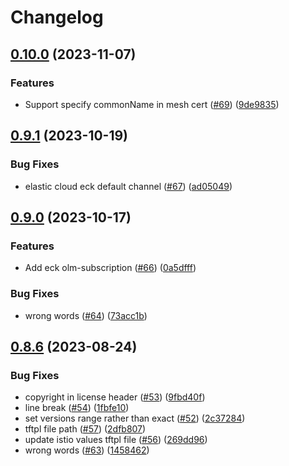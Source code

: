 # Changelog

## [0.10.0](https://github.com/streamnative/terraform-helm-charts/compare/v0.9.1...v0.10.0) (2023-11-07)


### Features

* Support specify commonName in mesh cert ([#69](https://github.com/streamnative/terraform-helm-charts/issues/69)) ([9de9835](https://github.com/streamnative/terraform-helm-charts/commit/9de98350b48a0ae642429be922581f4d2671762b))

## [0.9.1](https://github.com/streamnative/terraform-helm-charts/compare/v0.9.0...v0.9.1) (2023-10-19)


### Bug Fixes

* elastic cloud eck default channel ([#67](https://github.com/streamnative/terraform-helm-charts/issues/67)) ([ad05049](https://github.com/streamnative/terraform-helm-charts/commit/ad05049721e272d4014913cd8a534261782b8555))

## [0.9.0](https://github.com/streamnative/terraform-helm-charts/compare/v0.8.6...v0.9.0) (2023-10-17)


### Features

* Add eck olm-subscription ([#66](https://github.com/streamnative/terraform-helm-charts/issues/66)) ([0a5dfff](https://github.com/streamnative/terraform-helm-charts/commit/0a5dfff3eafda1b058c651485060d850d7ca0c3d))


### Bug Fixes

* wrong words ([#64](https://github.com/streamnative/terraform-helm-charts/issues/64)) ([73acc1b](https://github.com/streamnative/terraform-helm-charts/commit/73acc1b6f10d63b69ba84a369e81a38504ab7359))

## [0.8.6](https://github.com/streamnative/terraform-helm-charts/compare/v0.8.5...v0.8.6) (2023-08-24)


### Bug Fixes

* copyright in license header ([#53](https://github.com/streamnative/terraform-helm-charts/issues/53)) ([9fbd40f](https://github.com/streamnative/terraform-helm-charts/commit/9fbd40f31a2901b451a25a13be55469b0939854d))
* line break ([#54](https://github.com/streamnative/terraform-helm-charts/issues/54)) ([1fbfe10](https://github.com/streamnative/terraform-helm-charts/commit/1fbfe10e658cd93f9b6d4ad978acdf558a340f42))
* set versions range rather than exact ([#52](https://github.com/streamnative/terraform-helm-charts/issues/52)) ([2c37284](https://github.com/streamnative/terraform-helm-charts/commit/2c37284e054fdeebdd2fbfb183361279d27c93aa))
* tftpl file path ([#57](https://github.com/streamnative/terraform-helm-charts/issues/57)) ([2dfb807](https://github.com/streamnative/terraform-helm-charts/commit/2dfb807e16f70fa80cfb672074f7f8a145eeb8c3))
* update istio values tftpl file ([#56](https://github.com/streamnative/terraform-helm-charts/issues/56)) ([269dd96](https://github.com/streamnative/terraform-helm-charts/commit/269dd9644421c24468a3cf82168346b8c97875ce))
* wrong words ([#63](https://github.com/streamnative/terraform-helm-charts/issues/63)) ([1458462](https://github.com/streamnative/terraform-helm-charts/commit/14584620c36d0b67122d544e56bbbe2b3408fb3e))
